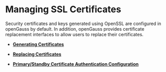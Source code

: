 # Managing SSL Certificates<a name="EN-US_TOPIC_0289900057"></a>

Security certificates and keys generated using OpenSSL are configured in openGauss by default. In addition, openGauss provides certificate replacement interfaces to allow users to replace their certificates.

-   **[Generating Certificates](generating-certificates.md)**  

-   **[Replacing Certificates](replacing-certificates.md)**  

-   **[Primary/Standby Certificate Authentication Configuration](primary-standby-certificate-authentication-configuration.md)**  


